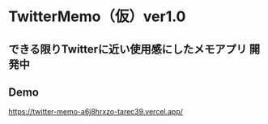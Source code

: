 ﻿# TwitterMemo（仮）ver1.0
 できる限りTwitterに近い使用感にしたメモアプリ
 開発中
 ---
 ## Demo
https://twitter-memo-a6j8hrxzo-tarec39.vercel.app/
